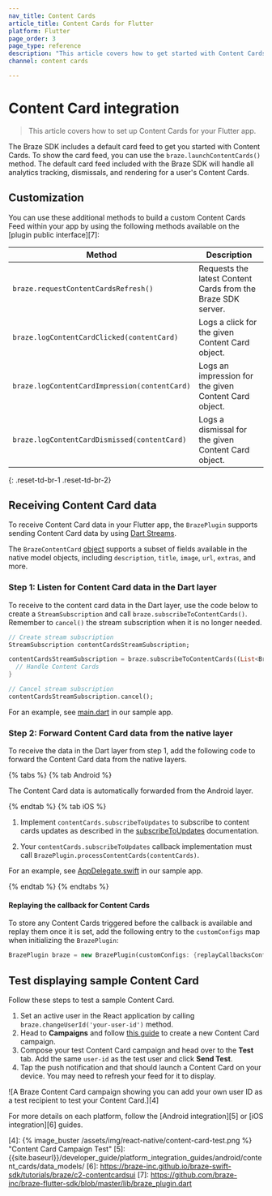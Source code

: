 ```yaml
---
nav_title: Content Cards
article_title: Content Cards for Flutter
platform: Flutter
page_order: 3
page_type: reference
description: "This article covers how to get started with Content Cards for Flutter apps."
channel: content cards

---
```


# Content Card integration

> This article covers how to set up Content Cards for your Flutter app.

The Braze SDK includes a default card feed to get you started with Content Cards. To show the card feed, you can use the `braze.launchContentCards()` method. The default card feed included with the Braze SDK will handle all analytics tracking, dismissals, and rendering for a user's Content Cards.

## Customization

You can use these additional methods to build a custom Content Cards Feed within your app by using the following methods available on the [plugin public interface][7]:

| Method                                         | Description                                                                                            |
| ---------------------------------------------- | ------------------------------------------------------------------------------------------------------ |
| `braze.requestContentCardsRefresh()`     | Requests the latest Content Cards from the Braze SDK server.                                           |
| `braze.logContentCardClicked(contentCard)`    | Logs a click for the given Content Card object.                                                            |
| `braze.logContentCardImpression(contentCard)` | Logs an impression for the given Content Card object.                                                      |
| `braze.logContentCardDismissed(contentCard)`  | Logs a dismissal for the given Content Card object.                                                        |
{: .reset-td-br-1 .reset-td-br-2}

## Receiving Content Card data

To receive Content Card data in your Flutter app, the `BrazePlugin` supports sending Content Card data by using [Dart Streams](https://dart.dev/tutorials/language/streams).

The `BrazeContentCard` [object](https://pub.dev/documentation/braze_plugin/latest/braze_plugin/BrazeContentCard-class.html) supports a subset of fields available in the native model objects, including `description`, `title`, `image`, `url`, `extras`, and more.

### Step 1: Listen for Content Card data in the Dart layer

To receive to the content card data in the Dart layer, use the code below to create a `StreamSubscription` and call `braze.subscribeToContentCards()`. Remember to `cancel()` the stream subscription when it is no longer needed.

```dart
// Create stream subscription
StreamSubscription contentCardsStreamSubscription;

contentCardsStreamSubscription = braze.subscribeToContentCards((List<BrazeContentCard> contentCards) {
  // Handle Content Cards
}

// Cancel stream subscription
contentCardsStreamSubscription.cancel();
```

For an example, see [main.dart](https://github.com/braze-inc/braze-flutter-sdk/blob/master/example/lib/main.dart) in our sample app.

### Step 2: Forward Content Card data from the native layer

To receive the data in the Dart layer from step 1, add the following code to forward the Content Card data from the native layers.

{% tabs %}
{% tab Android %}

The Content Card data is automatically forwarded from the Android layer.

{% endtab %}
{% tab iOS %}

1. Implement `contentCards.subscribeToUpdates` to subscribe to content cards updates as described in the [subscribeToUpdates](https://braze-inc.github.io/braze-swift-sdk/documentation/brazekit/braze/contentcards-swift.class/subscribetoupdates(_:)) documentation.

2. Your `contentCards.subscribeToUpdates` callback implementation must call `BrazePlugin.processContentCards(contentCards)`.

For an example, see [AppDelegate.swift](https://github.com/braze-inc/braze-flutter-sdk/blob/master/example/ios/Runner/AppDelegate.swift) in our sample app.

{% endtab %}
{% endtabs %}

#### Replaying the callback for Content Cards

To store any Content Cards triggered before the callback is available and replay them once it is set, add the following entry to the `customConfigs` map when initializing the `BrazePlugin`:
```dart
BrazePlugin braze = new BrazePlugin(customConfigs: {replayCallbacksConfigKey: true});
```

## Test displaying sample Content Card

Follow these steps to test a sample Content Card.

1. Set an active user in the React application by calling `braze.changeUserId('your-user-id')` method.
2. Head to **Campaigns** and follow [this guide][3] to create a new Content Card campaign.
3. Compose your test Content Card campaign and head over to the **Test** tab. Add the same `user-id` as the test user and click **Send Test**.
4. Tap the push notification and that should launch a Content Card on your device. You may need to refresh your feed for it to display.

![A Braze Content Card campaign showing you can add your own user ID as a test recipient to test your Content Card.][4]

For more details on each platform, follow the [Android integration][5] or [iOS integration][6] guides.


[3]: {{site.baseurl}}/user_guide/message_building_by_channel/content_cards/create
[4]: {% image_buster /assets/img/react-native/content-card-test.png %} "Content Card Campaign Test"
[5]: {{site.baseurl}}/developer_guide/platform_integration_guides/android/content_cards/data_models/
[6]: https://braze-inc.github.io/braze-swift-sdk/tutorials/braze/c2-contentcardsui
[7]: https://github.com/braze-inc/braze-flutter-sdk/blob/master/lib/braze_plugin.dart
